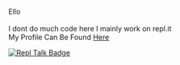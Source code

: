Ello
<br />   
I dont do much code here
I mainly work on repl.it
<br /> 
My Profile Can Be Found [Here](https://replit.com/@OlympianGamer)


[![Repl Talk Badge](https://replit-badge.vercel.app/api?id=123456&style=gradient&theme=dark)](https://replit.com/talk/share/HelloWorld/123456)

